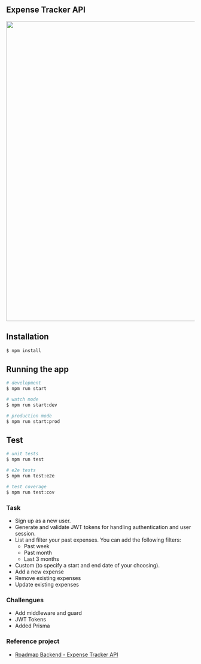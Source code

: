 ## Expense Tracker API

<image src='https://assets.roadmap.sh/guest/expense-tracker-api-m72p5.png' width='800px'/>

## Installation

```bash
$ npm install
```

## Running the app

```bash
# development
$ npm run start

# watch mode
$ npm run start:dev

# production mode
$ npm run start:prod
```

## Test

```bash
# unit tests
$ npm run test

# e2e tests
$ npm run test:e2e

# test coverage
$ npm run test:cov
```
### Task

- Sign up as a new user.
- Generate and validate JWT tokens for handling authentication and user session.
- List and filter your past expenses. You can add the following filters:
    - Past week
    - Past month
    - Last 3 months
- Custom (to specify a start and end date of your choosing).
- Add a new expense
- Remove existing expenses
- Update existing expenses

### Challengues
-  Add middleware and guard
- JWT Tokens
- Added Prisma
### Reference project
- [Roadmap Backend - Expense Tracker API](https://roadmap.sh/projects/expense-tracker-api)
